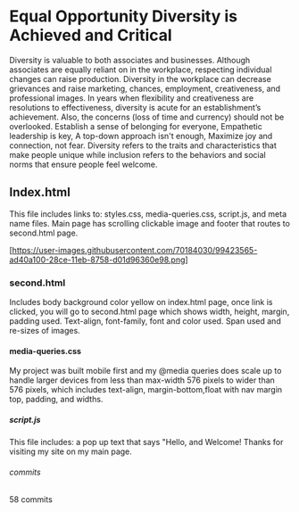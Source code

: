# Equal Opportunity Diversity is Achieved and Critical

Diversity is valuable to both associates and businesses. Although associates are equally reliant on in the workplace, respecting individual changes can raise production. Diversity in the workplace can decrease grievances and raise marketing, chances, employment, creativeness, and professional images. In years when flexibility and creativeness are resolutions to effectiveness, diversity is acute for an establishment’s achievement. Also, the concerns (loss of time and currency) should not be overlooked. Establish a sense of belonging for everyone, Empathetic leadership is key, A top-down approach isn't enough, Maximize joy and connection, not fear. Diversity refers to the traits and characteristics that make people unique while inclusion refers to the behaviors and social norms that ensure people feel welcome.

## Index.html

This file includes links to: styles.css, media-queries.css, script.js, and meta name files. Main page has scrolling clickable image and footer that routes to second.html page.

[https://user-images.githubusercontent.com/70184030/99423565-ad40a100-28ce-11eb-8758-d01d96360e98.png]

### second.html

Includes body background color yellow on index.html page, once link is clicked, you will go to second.html page which shows width, height, margin, padding used. Text-align, font-family, font and color used. Span used and re-sizes of images.

#### media-queries.css

My project was built mobile first and my @media queries does scale up to handle larger devices from less than max-width 576 pixels to wider than 576 pixels, which includes text-align, margin-bottom,float with nav margin top, padding, and widths.

##### script.js

This file includes: a pop up text that says "Hello, and Welcome! Thanks for visiting my site on my main page.

###### commits

58 commits
